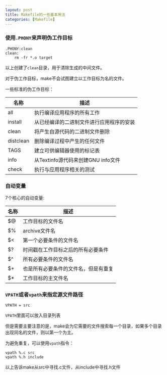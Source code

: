 ```yaml
---
layout: post
title: Makefile的一些基本用法
categories: [Makefile]
---
```


### 使用`.PHONY`来声明伪工作目标

	.PHONY:clean
	clean:
		rm -fr *.o target

以上创建了`clean`目录，用于清除生成的中间文件。

对于伪工作目标，make不会试图建立以工作目标为名的文件。

一些标准的伪工作目标：

|名称|描述|
|-------|---------------------------------|
|all|执行编译应用程序的所有工作|
|install|从已经编译的二进制文件进行应用程序的安装|
|clean|将产生自源代码的二进制文件删除|
|distclean|删除编译过程中产生的任何文件|
|TAGS|建立可供编辑器使用的标记表|
|info|从Textinfo源代码来创建GNU info文件|
|check|执行与应用程序相关的测试|

### 自动变量

7个核心的自动变量:

|名称|描述|
|---------|-------------------------------|
|$@|工作目标的文件名|
|$%|archive文件名|
|$<|第一个必要条件的文件名|
|$?|时间戳在工作目标之后的所有必要条件|
|$^|所有必要条件的文件名|
|$+|也是所有必要条件的文件名，但是有重复|
|$*|工作目标的主文件名|

### `VPATH`或者`vpath`来指定源文件路径

	VPATH = src

`VPATH`里面可以放入目录列表

但是需要主要注意的是，make会为它需要的文件搜索每一个目录，如果多个目录出现同名的文件，则以第一个为主。

为避免重复，可以使用`vpath`指令：

	vpath %.c src
	vpath %.h include

以上告诉make从src中寻找.c文件，从include中寻找.h文件